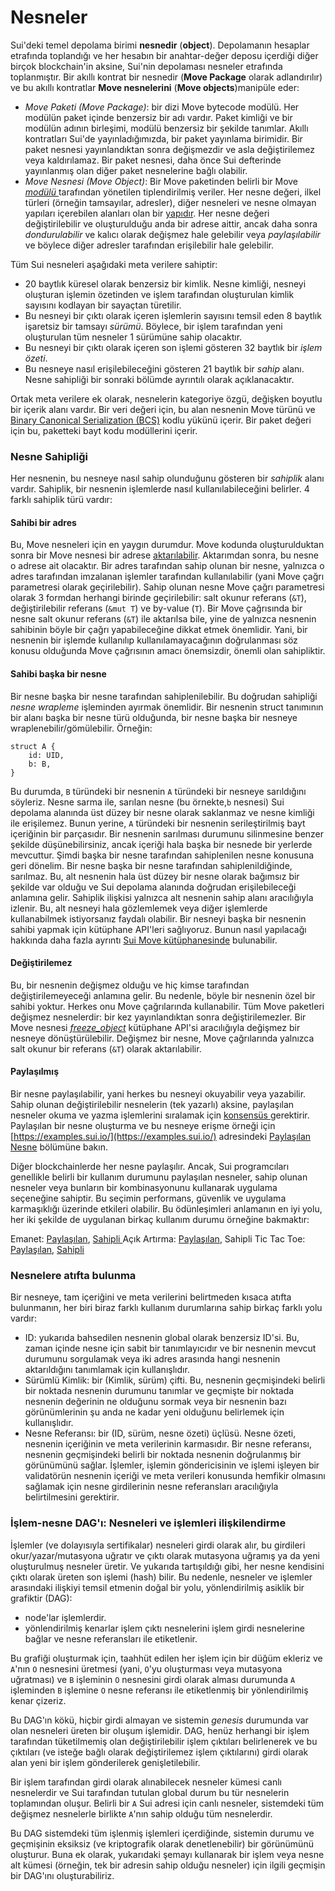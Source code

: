 # Nesneler

Sui'deki temel depolama birimi **nesnedir** (**object**). Depolamanın hesaplar etrafında toplandığı ve her hesabın bir anahtar-değer deposu içerdiği diğer birçok blockchain'in aksine, Sui'nin depolaması nesneler etrafında toplanmıştır. Bir akıllı kontrat bir nesnedir (**Move Package** olarak adlandırılır) ve bu akıllı kontratlar **Move nesnelerini** (**Move objects**)manipüle eder:

* _Move Paketi (Move Package)_: bir dizi Move bytecode modülü. Her modülün paket içinde benzersiz bir adı vardır. Paket kimliği ve bir modülün adının birleşimi, modülü benzersiz bir şekilde tanımlar. Akıllı kontratları Sui'de yayınladığımızda, bir paket yayınlama birimidir. Bir paket nesnesi yayınlandıktan sonra değişmezdir ve asla değiştirilemez veya kaldırılamaz. Bir paket nesnesi, daha önce Sui defterinde yayınlanmış olan diğer paket nesnelerine bağlı olabilir.
* _Move Nesnesi (Move Object)_: Bir Move paketinden belirli bir Move [_modülü_ ](https://github.com/move-language/move/blob/main/language/documentation/book/src/modules-and-scripts.md)tarafından yönetilen tiplendirilmiş veriler. Her nesne değeri, ilkel türleri (örneğin tamsayılar, adresler), diğer nesneleri ve nesne olmayan yapıları içerebilen alanları olan bir [yapıdır](https://github.com/move-language/move/blob/main/language/documentation/book/src/structs-and-resources.md). Her nesne değeri değiştirilebilir ve oluşturulduğu anda bir adrese aittir, ancak daha sonra _dondurulabilir_ ve kalıcı olarak değişmez hale gelebilir veya _paylaşılabilir_ ve böylece diğer adresler tarafından erişilebilir hale gelebilir.

Tüm Sui nesneleri aşağıdaki meta verilere sahiptir:

* 20 baytlık küresel olarak benzersiz bir kimlik. Nesne kimliği, nesneyi oluşturan işlemin özetinden ve işlem tarafından oluşturulan kimlik sayısını kodlayan bir sayaçtan türetilir.
* Bu nesneyi bir çıktı olarak içeren işlemlerin sayısını temsil eden 8 baytlık işaretsiz bir tamsayı _sürümü_. Böylece, bir işlem tarafından yeni oluşturulan tüm nesneler 1 sürümüne sahip olacaktır.
* Bu nesneyi bir çıktı olarak içeren son işlemi gösteren 32 baytlık bir _işlem özeti_.
* Bu nesneye nasıl erişilebileceğini gösteren 21 baytlık bir _sahip_ alanı. Nesne sahipliği bir sonraki bölümde ayrıntılı olarak açıklanacaktır.

Ortak meta verilere ek olarak, nesnelerin kategoriye özgü, değişken boyutlu bir içerik alanı vardır. Bir veri değeri için, bu alan nesnenin Move türünü ve [Binary Canonical Serialization (BCS)](https://docs.rs/bcs/latest/bcs/) kodlu yükünü içerir. Bir paket değeri için bu, paketteki bayt kodu modüllerini içerir.

### Nesne Sahipliği <a href="#object-ownership" id="object-ownership"></a>

Her nesnenin, bu nesneye nasıl sahip olunduğunu gösteren bir _sahiplik_ alanı vardır. Sahiplik, bir nesnenin işlemlerde nasıl kullanılabileceğini belirler. 4 farklı sahiplik türü vardır:

#### Sahibi bir adres <a href="#owned-by-an-address" id="owned-by-an-address"></a>

Bu, Move nesneleri için en yaygın durumdur. Move kodunda oluşturulduktan sonra bir Move nesnesi bir adrese [aktarılabilir](https://docs.sui.io/devnet/build/move/sui-move-library). Aktarımdan sonra, bu nesne o adrese ait olacaktır. Bir adres tarafından sahip olunan bir nesne, yalnızca o adres tarafından imzalanan işlemler tarafından kullanılabilir (yani Move çağrı parametresi olarak geçirilebilir). Sahip olunan nesne Move çağrı parametresi olarak 3 formdan herhangi birinde geçirilebilir: salt okunur referans (`&T`), değiştirilebilir referans (`&mut T`) ve by-value (`T`). Bir Move çağrısında bir nesne salt okunur referans (`&T`) ile aktarılsa bile, yine de yalnızca nesnenin sahibinin böyle bir çağrı yapabileceğine dikkat etmek önemlidir. Yani, bir nesnenin bir işlemde kullanılıp kullanılamayacağının doğrulanması söz konusu olduğunda Move çağrısının amacı önemsizdir, önemli olan sahipliktir.

#### Sahibi başka bir nesne <a href="#owned-by-another-object" id="owned-by-another-object"></a>

Bir nesne başka bir nesne tarafından sahiplenilebilir. Bu doğrudan sahipliği _nesne wrapleme_ işleminden ayırmak önemlidir. Bir nesnenin struct tanımının bir alanı başka bir nesne türü olduğunda, bir nesne başka bir nesneye wraplenebilir/gömülebilir. Örneğin:

```
struct A {
    id: UID,
    b: B,
}
```

Bu durumda, `B` türündeki bir nesnenin `A` türündeki bir nesneye sarıldığını söyleriz. Nesne sarma ile, sarılan nesne (bu örnekte,`b` nesnesi) Sui depolama alanında üst düzey bir nesne olarak saklanmaz ve nesne kimliği ile erişilemez. Bunun yerine, `A` türündeki bir nesnenin serileştirilmiş bayt içeriğinin bir parçasıdır. Bir nesnenin sarılması durumunu silinmesine benzer şekilde düşünebilirsiniz, ancak içeriği hala başka bir nesnede bir yerlerde mevcuttur. Şimdi başka bir nesne tarafından sahiplenilen nesne konusuna geri dönelim. Bir nesne başka bir nesne tarafından sahiplenildiğinde, sarılmaz. Bu, alt nesnenin hala üst düzey bir nesne olarak bağımsız bir şekilde var olduğu ve Sui depolama alanında doğrudan erişilebileceği anlamına gelir. Sahiplik ilişkisi yalnızca alt nesnenin sahip alanı aracılığıyla izlenir. Bu, alt nesneyi hala gözlemlemek veya diğer işlemlerde kullanabilmek istiyorsanız faydalı olabilir. Bir nesneyi başka bir nesnenin sahibi yapmak için kütüphane API'leri sağlıyoruz. Bunun nasıl yapılacağı hakkında daha fazla ayrıntı [Sui Move kütüphanesinde](https://docs.sui.io/devnet/build/move/sui-move-library) bulunabilir.

#### Değiştirilemez <a href="#immutable" id="immutable"></a>

Bu, bir nesnenin değişmez olduğu ve hiç kimse tarafından değiştirilemeyeceği anlamına gelir. Bu nedenle, böyle bir nesnenin özel bir sahibi yoktur. Herkes onu Move çağrılarında kullanabilir. Tüm Move paketleri değişmez nesnelerdir: bir kez yayınlandıktan sonra değiştirilemezler. Bir Move nesnesi [_freeze\_object_](https://docs.sui.io/devnet/build/move/sui-move-library) kütüphane API'si aracılığıyla değişmez bir nesneye dönüştürülebilir. Değişmez bir nesne, Move çağrılarında yalnızca salt okunur bir referans (`&T`) olarak aktarılabilir.

#### Paylaşılmış <a href="#shared" id="shared"></a>

Bir nesne paylaşılabilir, yani herkes bu nesneyi okuyabilir veya yazabilir. Sahip olunan değiştirilebilir nesnelerin (tek yazarlı) aksine, paylaşılan nesneler okuma ve yazma işlemlerini sıralamak için [konsensüs ](https://docs.sui.io/devnet/learn/architecture/consensus)gerektirir. Paylaşılan bir nesne oluşturma ve bu nesneye erişme örneği için [https://examples.sui.io/](https://examples.sui.io/) adresindeki [Paylaşılan Nesne](https://examples.sui.io/basics/shared-object.html#shared-object) bölümüne bakın.

Diğer blockchainlerde her nesne paylaşılır. Ancak, Sui programcıları genellikle belirli bir kullanım durumunu paylaşılan nesneler, sahip olunan nesneler veya bunların bir kombinasyonunu kullanarak uygulama seçeneğine sahiptir. Bu seçimin performans, güvenlik ve uygulama karmaşıklığı üzerinde etkileri olabilir. Bu ödünleşimleri anlamanın en iyi yolu, her iki şekilde de uygulanan birkaç kullanım durumu örneğine bakmaktır:

Emanet: [Paylaşılan](https://github.com/MystenLabs/sui/blob/main/sui\_programmability/examples/defi/sources/shared\_escrow.move), [Sahipli ](https://github.com/MystenLabs/sui/blob/main/sui\_programmability/examples/defi/sources/escrow.move)Açık Artırma: [Paylaşılan](https://github.com/MystenLabs/sui/blob/main/sui\_programmability/examples/nfts/sources/shared\_auction.move), Sahipli Tic Tac Toe: [Paylaşılan](https://github.com/MystenLabs/sui/blob/main/sui\_programmability/examples/games/sources/shared\_tic\_tac\_toe.move), [Sahipli](https://github.com/MystenLabs/sui/blob/main/sui\_programmability/examples/games/sources/tic\_tac\_toe.move)

### Nesnelere atıfta bulunma <a href="#referring-to-objects" id="referring-to-objects"></a>

Bir nesneye, tam içeriğini ve meta verilerini belirtmeden kısaca atıfta bulunmanın, her biri biraz farklı kullanım durumlarına sahip birkaç farklı yolu vardır:

* ID: yukarıda bahsedilen nesnenin global olarak benzersiz ID'si. Bu, zaman içinde nesne için sabit bir tanımlayıcıdır ve bir nesnenin mevcut durumunu sorgulamak veya iki adres arasında hangi nesnenin aktarıldığını tanımlamak için kullanışlıdır.
* Sürümlü Kimlik: bir (Kimlik, sürüm) çifti. Bu, nesnenin geçmişindeki belirli bir noktada nesnenin durumunu tanımlar ve geçmişte bir noktada nesnenin değerinin ne olduğunu sormak veya bir nesnenin bazı görünümlerinin şu anda ne kadar yeni olduğunu belirlemek için kullanışlıdır.
* Nesne Referansı: bir (ID, sürüm, nesne özeti) üçlüsü. Nesne özeti, nesnenin içeriğinin ve meta verilerinin karmasıdır. Bir nesne referansı, nesnenin geçmişindeki belirli bir noktada nesnenin doğrulanmış bir görünümünü sağlar. İşlemler, işlemin göndericisinin ve işlemi işleyen bir validatörün nesnenin içeriği ve meta verileri konusunda hemfikir olmasını sağlamak için nesne girdilerinin nesne referansları aracılığıyla belirtilmesini gerektirir.

### İşlem-nesne DAG'ı: Nesneleri ve işlemleri ilişkilendirme <a href="#the-transaction-object-dag-relating-objects-and-transactions" id="the-transaction-object-dag-relating-objects-and-transactions"></a>

İşlemler (ve dolayısıyla sertifikalar) nesneleri girdi olarak alır, bu girdileri okur/yazar/mutasyona uğratır ve çıktı olarak mutasyona uğramış ya da yeni oluşturulmuş nesneler üretir. Ve yukarıda tartışıldığı gibi, her nesne kendisini çıktı olarak üreten son işlemi (hash) bilir. Bu nedenle, nesneler ve işlemler arasındaki ilişkiyi temsil etmenin doğal bir yolu, yönlendirilmiş asiklik bir grafiktir (DAG):

* node'lar işlemlerdir.
* yönlendirilmiş kenarlar işlem çıktı nesnelerini işlem girdi nesnelerine bağlar ve nesne referansları ile etiketlenir.

Bu grafiği oluşturmak için, taahhüt edilen her işlem için bir düğüm ekleriz ve `A`'nın `O` nesnesini üretmesi (yani, `O`'yu oluşturması veya mutasyona uğratması) ve `B` işleminin `O` nesnesini girdi olarak alması durumunda `A` işleminden `B` işlemine `O` nesne referansı ile etiketlenmiş bir yönlendirilmiş kenar çizeriz.

Bu DAG'ın kökü, hiçbir girdi almayan ve sistemin _genesis_ durumunda var olan nesneleri üreten bir oluşum işlemidir. DAG, henüz herhangi bir işlem tarafından tüketilmemiş olan değiştirilebilir işlem çıktıları belirlenerek ve bu çıktıları (ve isteğe bağlı olarak değiştirilemez işlem çıktılarını) girdi olarak alan yeni bir işlem gönderilerek genişletilebilir.

Bir işlem tarafından girdi olarak alınabilecek nesneler kümesi canlı nesnelerdir ve Sui tarafından tutulan global durum bu tür nesnelerin toplamından oluşur. Belirli bir `A` Sui adresi için canlı nesneler, sistemdeki tüm değişmez nesnelerle birlikte `A`'nın sahip olduğu tüm nesnelerdir.

Bu DAG sistemdeki tüm işlenmiş işlemleri içerdiğinde, sistemin durumu ve geçmişinin eksiksiz (ve kriptografik olarak denetlenebilir) bir görünümünü oluşturur. Buna ek olarak, yukarıdaki şemayı kullanarak bir işlem veya nesne alt kümesi (örneğin, tek bir adresin sahip olduğu nesneler) için ilgili geçmişin bir DAG'ını oluşturabiliriz.
